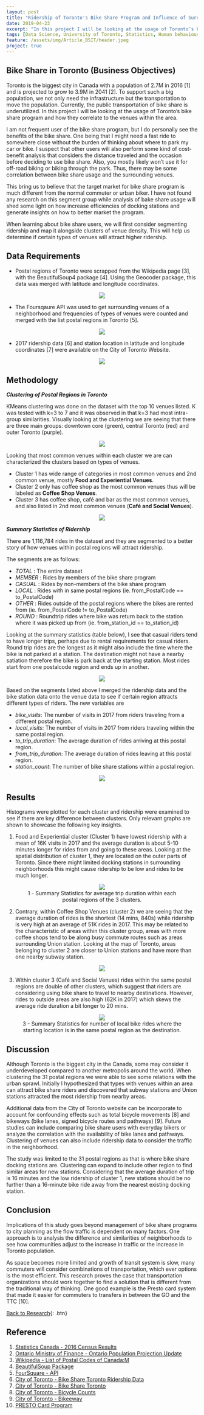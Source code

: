 ```yaml
---
layout: post
title: "Ridership of Toronto's Bike Share Program and Influence of Surrounding Venues"
date: 2019-04-23
excerpt: "In this project I will be looking at the usage of Toronto’s bike share program and how they correlate to the venues within the area."
tags: [Data Science, University of Toronto, Statistics, Human behaviour]
feature: /assets/img/Article_BSIT/header.jpeg
project: true
---
```



## Bike Share in Toronto (Business Objectives) 

Toronto  is the biggest city in Canada with a population of 2.7M in 2016 [1] and is projected to grow to 3.9M in 2041 [2]. To support such a big population, we not only need the infrastructure but the transportation to move the population. Currently, the public transportation of bike share is underutilized. In this project I will be looking at the usage of Toronto’s bike share program and how they correlate to the venues within the area. 

I am not frequent user of the bike share program, but I do personally see the benefits of the bike share. One being that I might need a fast ride to somewhere close without the burden of thinking about where to park my car or bike. I suspect that other users will also perform some kind of cost-benefit analysis that considers the distance traveled and the occasion before deciding to use bike share. Also, you mostly likely won’t use it for off-road biking or biking through the park. Thus, there may be some correlation between bike share usage and the surrounding venues. 

This bring us to believe that the target market for bike share program is much different from the normal commuter or urban biker. I have not found any research on this segment group while analysis of bake share usage will shed some light on how increase efficiencies of docking stations and generate insights on how to better market the program. 

When learning about bike share users, we will first consider segmenting ridership and map it alongside clusters of venue density. This will help us determine if certain types of venues will attract higher ridership.

## Data Requirements

- Postal regions of Toronto were scrapped from the Wikipedia page [3], with the BeautifulSoup4 package [4]. Using the Geocoder package, this data was merged with latitude and longitude coordinates.

<center><figure>
	<img src="/assets/img/Article_BSIT/Table_1.png">
</figure></center>

- The Foursqaure API was used to get surrounding venues of a neighborhood and frequencies of types of venues were counted and merged with the list postal regions in Toronto [5].

<center><figure>
	<img src="/assets/img/Article_BSIT/Table_2.png">
</figure></center>

- 2017 ridership data [6] and station location in latitude and longitude coordinates [7] were available on the City of Toronto Website.

<center><figure>
	<img src="/assets/img/Article_BSIT/Table_3.png">
</figure></center>

## Methodology

_**Clustering of Postal Regions in Toronto**_

KMeans clustering was done on the dataset with the top 10 venues listed. K was tested with k=3 to 7 and it was observed in that k=3 had most intra-group similarities. Visually looking at the clustering we are seeing that there are three main groups: downtown core (green), central Toronto (red) and outer Toronto (purple).

<center><figure>
	<img src="/assets/img/Article_BSIT/Map.png">
</figure></center>


Looking that most common venues within each cluster we are can characterized the clusters based on types of venues. 

- Cluster 1 has wide range of categories in most common venues and 2nd common venue, mostly **Food and Experiential Venues**. 
- Cluster 2 only has coffee shop as the most common venues thus will be labeled as **Coffee Shop Venues**. 
- Cluster 3 has coffee shop, café and bar as the most common venues, and also listed in 2nd most common venues (**Café and Social Venues**).

<center><figure>
	<img src="/assets/img/Article_BSIT/Table_4.png">
</figure></center>
 
_**Summary Statistics of Ridership**_

There are 1,116,784 rides in the dataset and they are segmented to a better story of how venues within postal regions will attract ridership. 

The segments are as follows:

- _TOTAL_  : The entire dataset
- _MEMBER_ : Rides by members of the bike share program
- _CASUAL_ : Rides by non-members of the bike share program
- _LOCAL_  : Rides with in same postal regions (ie. from_PostalCode == to_PostalCode)
- _OTHER_  : Rides outside of the postal regions where the bikes are rented from (ie. from_PostalCode != to_PostalCode)
- _ROUND_  : Roundtrip rides where bike was return back to the station where it was picked up from (ie. from_station_id == to_station_id)

Looking at the summary statistics (table below), I see that casual riders tend to have longer trips, perhaps due to rental requirements for casual riders. Round trip rides are the longest as it might also include the time where the bike is not parked at a station. The destination might not have a nearby satiation therefore the bike is park back at the starting station. Most rides start from one postalcode region and ends up in another. 

<center><figure>
	<img src="/assets/img/Article_BSIT/Table_5.png">
</figure></center>

Based on the segments listed above I merged the ridership data and the bike station data onto the venue data to see if certain region attracts different types of riders. 
The new variables are

-	*bike_visits*: The number of visits in 2017 from riders traveling from a different postal region.  
-	*local_visits*: The number of visits in 2017 from riders traveling within the same postal region.  
-	*to_trip_duration*: The average duration of rides arriving at this postal region.
-	*from_trip_duration*: The average duration of rides leaving at this postal region.
-	*station_count*: The number of bike share stations within a postal region.

<center><figure>
	<img src="/assets/img/Article_BSIT/Table_6.png">
</figure></center>


## Results

Histograms were plotted for each cluster and ridership were examined to see if there are key difference between clusters. Only relevant graphs are shown to showcase the following key insights. 

1.	Food and Experiential cluster (Cluster 1) have lowest ridership with a mean of 16K visits in 2017 and the average duration is about 5-10 minutes longer for rides from and going to these areas. Looking at the spatial distribution of cluster 1, they are located on the outer parts of Toronto. Since there might limited docking stations in surrounding neighborhoods this might cause ridership to be low and rides to be much longer. 

<center><figure>
	<img src="/assets/img/Article_BSIT/Table_7.png">
	<figcaption>
	1 - Summary Statistics for average trip duration within each postal regions of the 3 clusters. 
	</figcaption>
</figure></center>

2.	Contrary, within Coffee Shop Venues (cluster 2) we are seeing that the average duration of rides is the shortest (14 mins, 840s) while ridership is very high at an average of 51K rides in 2017. This may be related to the characteristic of areas within this cluster group, areas with more coffee shops tend to be along busy commute routes such as areas surrounding Union station. Looking at the map of Toronto, areas belonging to cluster 2 are closer to Union stations and have more than one nearby subway station. 

<center><figure>
	<img src="/assets/img/Article_BSIT/Graph_1.png">
</figure></center>


3.	Within cluster 3 (Café and Social Venues) rides within the same postal regions are double of other clusters, which suggest that riders are considering using bike share to travel to nearby destinations. However, rides to outside areas are also high (62K in 2017) which skews the average ride duration a bit longer to 20 mins.  

<center><figure>
	<img src="/assets/img/Article_BSIT/Table_8.png">
	<figcaption>
	3 - Summary Statistics for number of local bike rides where the starting location is in the same postal region as the destination. 
	</figcaption>
</figure></center>

## Discussion

Although Toronto is the biggest city in the Canada, some may consider it underdeveloped compared to another metropolis around the world. When clustering the 31 postal regions we were able to see some relations with the urban sprawl. Initially I hypothesized that types with venues within an area can attract bike share riders and discovered that subway stations and Union stations attracted the most ridership from nearby areas. 

Additional data from the City of Toronto website can be incorporate to account for confounding effects such as total bicycle movements [8] and bikeways (bike lanes, signed bicycle routes and pathways) [9]. Future studies can include comparing bike share users with everyday bikers or analyze the correlation with the availability of bike lanes and pathways. Clustering of venues can also include ridership data to consider the traffic in the neighborhood. 

The study was limited to the 31 postal regions as that is where bike share docking stations are. Clustering can expand to include other region to find similar areas for new stations. Considering that the average duration of trip is 16 minutes and the low ridership of cluster 1, new stations should be no further than a 16-minute bike ride away from the nearest existing docking station. 


## Conclusion

Implications of this study goes beyond management of bike share programs to city planning as the flow traffic is dependent on many factors. One approach is to analysis the difference and similarities of neighborhoods to see how communities adjust to the increase in traffic or the increase in Toronto population. 

As space becomes more limited and growth of transit system is slow, many commuters will consider combinations of transportation, which ever options is the most efficient. This research proves the case that transportation organizations should work together to find a solution that is different from the traditional way of thinking. One good example is the Presto card system that made it easier for commuters to transfers in between the GO and the TTC [10].

[Back to Research](http://janicetang.com/research/){: .btn}  


## Reference

1.	[Statistics Canada - 2016 Census Results](https://www12.statcan.gc.ca/census-recensement/2016/dp-pd/hlt-fst/pd-pl/Table.cfm?Lang=Eng&T=304&SR=46&S=87&O=A&RPP=5&PR=35&CMA=0&CSD=0)
2.	[Ontario Ministry of Finance - Ontario Population Projection Update](https://www.fin.gov.on.ca/en/economy/demographics/projections/)
3.	[Wikipedia - List of Postal Codes of Canada:M](https://en.wikipedia.org/wiki/List_of_postal_codes_of_Canada:_M)
4.	[BeautifulSoup Package](http://beautiful-soup-4.readthedocs.io/en/latest/)
5.	[FourSquare - API](https://developer.foursquare.com/)
6.	[City of Toronto - Bike Share Toronto Ridership Data](https://www.toronto.ca/city-government/data-research-maps/open-data/open-data-catalogue/#343faeaa-c920-57d6-6a75-969181b6cbde)
7.	[City of Toronto - Bike Share Toronto](https://www.toronto.ca/city-government/data-research-maps/open-data/open-data-catalogue/#84045f23-7465-0892-8889-7b6f91049b29)
8.  [City of Toronto - Bicycle Counts](https://www.toronto.ca/city-government/data-research-maps/open-data/open-data-catalogue/#7e3a3b94-92d8-2932-2c59-2c88a6cc0f3f)
9.  [City of Toronto - Bikeeway](https://www.toronto.ca/city-government/data-research-maps/open-data/open-data-catalogue/#62a5e0cf-690e-1a8a-e8c3-81696c6f7cc9) 
10. [PRESTO Card Program](https://www.prestocard.ca/en/)

